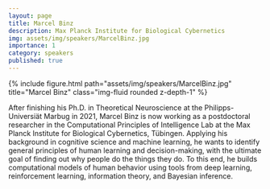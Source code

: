 ```yaml
---
layout: page
title: Marcel Binz
description: Max Planck Institute for Biological Cybernetics
img: assets/img/speakers/MarcelBinz.jpg
importance: 1
category: speakers
published: true
---
```


<div class="row justify-content-sm-center">
    <div class="col-sm-8 mt-3 mt-md-0">
        {% include figure.html path="assets/img/speakers/MarcelBinz.jpg" title="Marcel Binz" class="img-fluid rounded z-depth-1" %}
    </div>
</div>

After finishing his Ph.D. in Theoretical Neuroscience at the Philipps-Universiät Marbug in 2021, Marcel Binz is now working as a postdoctoral researcher in the Computational Principles of Intelligence Lab at the Max Planck Institute for Biological Cybernetics, Tübingen. 
Applying his background in cognitive science and machine learning, he wants to identify general principles of human learning and decision-making, with the ultimate goal of finding out why people do the things they do. To this end, he builds computational models of human behavior using tools from deep learning, reinforcement learning, information theory, and Bayesian inference.
